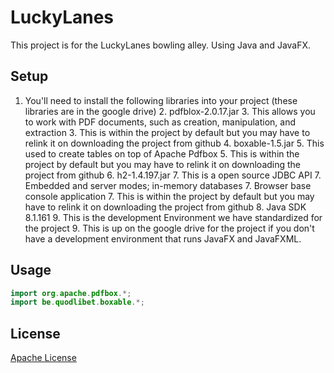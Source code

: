 # LuckyLanes
This project is for the LuckyLanes bowling alley. Using Java and JavaFX. 

## Setup
1. You'll need to install the following libraries into your project (these libraries are in the google drive)
    2. pdfblox-2.0.17.jar
        3. This allows you to work with PDF documents, such as creation, manipulation, and extraction
        3. This is within the project by default but you may have to relink it on downloading the project from github
    4. boxable-1.5.jar
        5. This used to create tables on top of Apache Pdfbox
        5. This is within the project by default but you may have to relink it on downloading the project from github
    6. h2-1.4.197.jar
        7. This is a open source JDBC API
        7. Embedded and server modes; in-memory databases
        7. Browser base console application
        7. This is within the project by default but you may have to relink it on downloading the project from github
    8. Java SDK 8.1.161 
        9. This is the development Environment we have standardized for the project
        9. This is up on the google drive for the project if you don't have a development environment that runs JavaFX and JavaFXML.
        
## Usage
 ```java
import org.apache.pdfbox.*;
import be.quodlibet.boxable.*;
```

## License
[Apache License](http://www.apache.org/licenses/)
